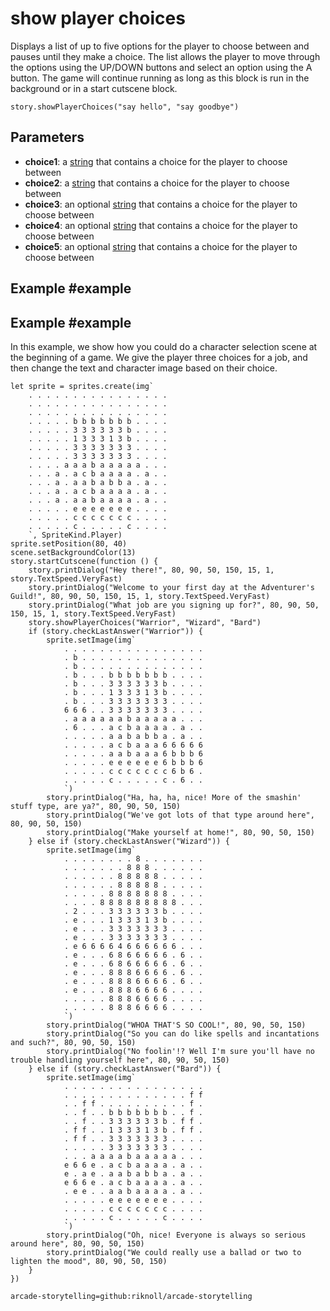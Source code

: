 # show player choices

Displays a list of up to five options for the player to choose between and pauses until they make a choice.
The list allows the player to move through the options using the UP/DOWN buttons and select an option using the A button.
The game will continue running as long as this block is run in the background or in a start cutscene block.

```sig
story.showPlayerChoices("say hello", "say goodbye")
```

## Parameters

* **choice1**: a [string](/types/string) that contains a choice for the player to choose between
* **choice2**: a [string](/types/string) that contains a choice for the player to choose between
* **choice3**: an optional [string](/types/string) that contains a choice for the player to choose between
* **choice4**: an optional [string](/types/string) that contains a choice for the player to choose between
* **choice5**: an optional [string](/types/string) that contains a choice for the player to choose between

## Example #example

## Example #example

In this example, we show how you could do a character selection scene at the beginning of a game.
We give the player three choices for a job, and then change the text and character image based on their choice.

```blocks
let sprite = sprites.create(img`
    . . . . . . . . . . . . . . . .
    . . . . . . . . . . . . . . . .
    . . . . . . . . . . . . . . . .
    . . . . . b b b b b b b . . . .
    . . . . . 3 3 3 3 3 3 b . . . .
    . . . . . 1 3 3 3 1 3 b . . . .
    . . . . . 3 3 3 3 3 3 3 . . . .
    . . . . . 3 3 3 3 3 3 3 . . . .
    . . . . a a a b a a a a a . . .
    . . . a . a c b a a a a . a . .
    . . . a . a a b a b b a . a . .
    . . . a . a c b a a a a . a . .
    . . . a . a a b a a a a . a . .
    . . . . . e e e e e e e . . . .
    . . . . . c c c c c c c . . . .
    . . . . . c . . . . . c . . . .
    `, SpriteKind.Player)
sprite.setPosition(80, 40)
scene.setBackgroundColor(13)
story.startCutscene(function () {
    story.printDialog("Hey there!", 80, 90, 50, 150, 15, 1, story.TextSpeed.VeryFast)
    story.printDialog("Welcome to your first day at the Adventurer's Guild!", 80, 90, 50, 150, 15, 1, story.TextSpeed.VeryFast)
    story.printDialog("What job are you signing up for?", 80, 90, 50, 150, 15, 1, story.TextSpeed.VeryFast)
    story.showPlayerChoices("Warrior", "Wizard", "Bard")
    if (story.checkLastAnswer("Warrior")) {
        sprite.setImage(img`
            . . . . . . . . . . . . . . . .
            . b . . . . . . . . . . . . . .
            . b . . . . . . . . . . . . . .
            . b . . . b b b b b b b . . . .
            . b . . . 3 3 3 3 3 3 b . . . .
            . b . . . 1 3 3 3 1 3 b . . . .
            . b . . . 3 3 3 3 3 3 3 . . . .
            6 6 6 . . 3 3 3 3 3 3 3 . . . .
            . a a a a a a b a a a a a . . .
            . 6 . . . a c b a a a a . a . .
            . . . . . a a b a b b a . a . .
            . . . . . a c b a a a 6 6 6 6 6
            . . . . . a a b a a a 6 b b b 6
            . . . . . e e e e e e 6 b b b 6
            . . . . . c c c c c c c 6 b 6 .
            . . . . . c . . . . . c . 6 . .
            `)
        story.printDialog("Ha, ha, ha, nice! More of the smashin' stuff type, are ya?", 80, 90, 50, 150)
        story.printDialog("We've got lots of that type around here", 80, 90, 50, 150)
        story.printDialog("Make yourself at home!", 80, 90, 50, 150)
    } else if (story.checkLastAnswer("Wizard")) {
        sprite.setImage(img`
            . . . . . . . . 8 . . . . . . .
            . . . . . . . 8 8 8 . . . . . .
            . . . . . . 8 8 8 8 8 . . . . .
            . . . . . . 8 8 8 8 8 . . . . .
            . . . . . 8 8 8 8 8 8 8 . . . .
            . . . . 8 8 8 8 8 8 8 8 8 . . .
            . 2 . . . 3 3 3 3 3 3 b . . . .
            . e . . . 1 3 3 3 1 3 b . . . .
            . e . . . 3 3 3 3 3 3 3 . . . .
            . e . . . 3 3 3 3 3 3 3 . . . .
            . e 6 6 6 6 4 6 6 6 6 6 6 . . .
            . e . . . 6 8 6 6 6 6 6 . 6 . .
            . e . . . 6 8 6 6 6 6 6 . 6 . .
            . e . . . 8 8 8 6 6 6 6 . 6 . .
            . e . . . 8 8 8 6 6 6 6 . 6 . .
            . e . . . 8 8 8 6 6 6 6 . . . .
            . . . . . 8 8 8 6 6 6 6 . . . .
            . . . . . 8 8 8 6 6 6 6 . . . .
            `)
        story.printDialog("WHOA THAT'S SO COOL!", 80, 90, 50, 150)
        story.printDialog("So you can do like spells and incantations and such?", 80, 90, 50, 150)
        story.printDialog("No foolin'!? Well I'm sure you'll have no trouble handling yourself here", 80, 90, 50, 150)
    } else if (story.checkLastAnswer("Bard")) {
        sprite.setImage(img`
            . . . . . . . . . . . . . . . .
            . . . . . . . . . . . . . . f f
            . . f f . . . . . . . . . . f .
            . . f . . b b b b b b b . . f .
            . . f . . 3 3 3 3 3 3 b . f f .
            . f f . . 1 3 3 3 1 3 b . f f .
            . f f . . 3 3 3 3 3 3 3 . . . .
            . . . . . 3 3 3 3 3 3 3 . . . .
            . . . a a a a b a a a a a . . .
            e 6 6 e . a c b a a a a . a . .
            e . a e . a a b a b b a . a . .
            e 6 6 e . a c b a a a a . a . .
            . e e . . a a b a a a a . a . .
            . . . . . e e e e e e e . . . .
            . . . . . c c c c c c c . . . .
            . . . . . c . . . . . c . . . .
            `)
        story.printDialog("Oh, nice! Everyone is always so serious around here", 80, 90, 50, 150)
        story.printDialog("We could really use a ballad or two to lighten the mood", 80, 90, 50, 150)
    }
})

```

```package
arcade-storytelling=github:riknoll/arcade-storytelling
```